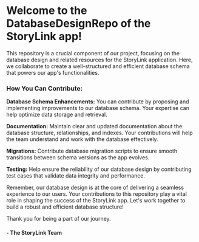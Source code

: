 # Welcome to the DatabaseDesignRepo of the StoryLink app!

This repository is a crucial component of our project, focusing on the database design and related resources for the StoryLink application. Here, we collaborate to create a well-structured and efficient database schema that powers our app's functionalities.

### How You Can Contribute:

**Database Schema Enhancements:** You can contribute by proposing and implementing improvements to our database schema. Your expertise can help optimize data storage and retrieval.

**Documentation:** Maintain clear and updated documentation about the database structure, relationships, and indexes. Your contributions will help the team understand and work with the database effectively.

**Migrations:** Contribute database migration scripts to ensure smooth transitions between schema versions as the app evolves.

**Testing:** Help ensure the reliability of our database design by contributing test cases that validate data integrity and performance.

Remember, our database design is at the core of delivering a seamless experience to our users. Your contributions to this repository play a vital role in shaping the success of the StoryLink app. Let's work together to build a robust and efficient database structure!

Thank you for being a part of our journey.

#### - The StoryLink Team

